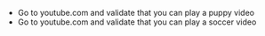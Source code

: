 - Go to youtube.com and validate that you can play a puppy video
- Go to youtube.com and validate that you can play a soccer video